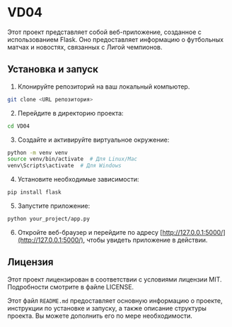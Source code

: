 # VD04
 
Этот проект представляет собой веб-приложение, созданное с использованием Flask. Оно предоставляет информацию о футбольных матчах и новостях, связанных с Лигой чемпионов.

## Установка и запуск

1. Клонируйте репозиторий на ваш локальный компьютер.

```bash
git clone <URL репозитория>
```

2. Перейдите в директорию проекта:

```bash
cd VD04
```

3. Создайте и активируйте виртуальное окружение:

```bash
python -m venv venv
source venv/bin/activate  # Для Linux/Mac
venv\Scripts\activate  # Для Windows
```

4. Установите необходимые зависимости:

```bash
pip install flask
```

5. Запустите приложение:

```bash
python your_project/app.py
```

6. Откройте веб-браузер и перейдите по адресу [http://127.0.0.1:5000/](http://127.0.0.1:5000/), чтобы увидеть приложение в действии.

## Лицензия

Этот проект лицензирован в соответствии с условиями лицензии MIT. Подробности смотрите в файле LICENSE.


Этот файл `README.md` предоставляет основную информацию о проекте, инструкции по установке и запуску, а также описание структуры проекта. Вы можете дополнить его по мере необходимости.
